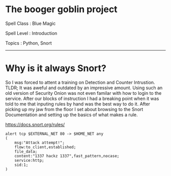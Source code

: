 # The booger goblin project

Spell Class : Blue Magic

Spell Level : Introduction

Topics : Python, Snort

---


# Why is it always Snort?

So I was forced to attent a training on Detection and Counter Intrustion. TLDR; It was aweful and outdated by an impressive amount. Using such an old version of Security Onion was not even familar with how to login to the service. After our blocks of instruction I had a breaking point when it was told to me that inputing rules by hand was the best way to do it. After picking up my jaw from the floor I set about browsing to the Snort Documentation and setting up the basics of what makes a rule.

https://docs.snort.org/rules/

```rule
alert tcp $EXTERNAL_NET 80 -> $HOME_NET any
(
    msg:"Attack attempt!";
    flow:to_client,established;
    file_data;
    content:"1337 hackz 1337",fast_pattern,nocase;
    service:http;
    sid:1;
)

```
